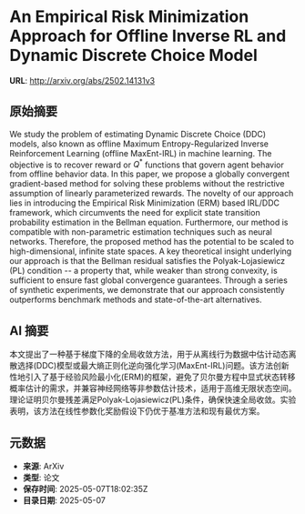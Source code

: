 # An Empirical Risk Minimization Approach for Offline Inverse RL and Dynamic Discrete Choice Model

**URL**: http://arxiv.org/abs/2502.14131v3

## 原始摘要

We study the problem of estimating Dynamic Discrete Choice (DDC) models, also
known as offline Maximum Entropy-Regularized Inverse Reinforcement Learning
(offline MaxEnt-IRL) in machine learning. The objective is to recover reward or
$Q^*$ functions that govern agent behavior from offline behavior data. In this
paper, we propose a globally convergent gradient-based method for solving these
problems without the restrictive assumption of linearly parameterized rewards.
The novelty of our approach lies in introducing the Empirical Risk Minimization
(ERM) based IRL/DDC framework, which circumvents the need for explicit state
transition probability estimation in the Bellman equation. Furthermore, our
method is compatible with non-parametric estimation techniques such as neural
networks. Therefore, the proposed method has the potential to be scaled to
high-dimensional, infinite state spaces. A key theoretical insight underlying
our approach is that the Bellman residual satisfies the Polyak-Lojasiewicz (PL)
condition -- a property that, while weaker than strong convexity, is sufficient
to ensure fast global convergence guarantees. Through a series of synthetic
experiments, we demonstrate that our approach consistently outperforms
benchmark methods and state-of-the-art alternatives.


## AI 摘要

本文提出了一种基于梯度下降的全局收敛方法，用于从离线行为数据中估计动态离散选择(DDC)模型或最大熵正则化逆向强化学习(MaxEnt-IRL)问题。该方法创新性地引入了基于经验风险最小化(ERM)的框架，避免了贝尔曼方程中显式状态转移概率估计的需求，并兼容神经网络等非参数估计技术，适用于高维无限状态空间。理论证明贝尔曼残差满足Polyak-Lojasiewicz(PL)条件，确保快速全局收敛。实验表明，该方法在线性参数化奖励假设下仍优于基准方法和现有最优方案。

## 元数据

- **来源**: ArXiv
- **类型**: 论文
- **保存时间**: 2025-05-07T18:02:35Z
- **目录日期**: 2025-05-07
